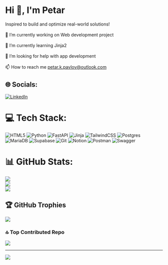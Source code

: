 # Hi 👋, I'm Petar
Inspired to build and optimize real-world solutions!<br><br>🔭 I’m currently working on Web development project<br><br>🌱 I’m currently learning Jinja2<br><br>🤝 I’m looking for help with app development<br><br>📫 How to reach me petar.k.pavlov@outlook.com


## 🌐 Socials:
[![LinkedIn](https://img.shields.io/badge/LinkedIn-%230077B5.svg?logo=linkedin&logoColor=white)](https://linkedin.com/in/www.linkedin.com/in/petar-pavlov-24636b13a) 

# 💻 Tech Stack:
![HTML5](https://img.shields.io/badge/html5-%23E34F26.svg?style=for-the-badge&logo=html5&logoColor=white) ![Python](https://img.shields.io/badge/python-3670A0?style=for-the-badge&logo=python&logoColor=ffdd54) ![FastAPI](https://img.shields.io/badge/FastAPI-005571?style=for-the-badge&logo=fastapi) ![Jinja](https://img.shields.io/badge/jinja-white.svg?style=for-the-badge&logo=jinja&logoColor=black) ![TailwindCSS](https://img.shields.io/badge/tailwindcss-%2338B2AC.svg?style=for-the-badge&logo=tailwind-css&logoColor=white) ![Postgres](https://img.shields.io/badge/postgres-%23316192.svg?style=for-the-badge&logo=postgresql&logoColor=white) ![MariaDB](https://img.shields.io/badge/MariaDB-003545?style=for-the-badge&logo=mariadb&logoColor=white) ![Supabase](https://img.shields.io/badge/Supabase-3ECF8E?style=for-the-badge&logo=supabase&logoColor=white) ![Git](https://img.shields.io/badge/git-%23F05033.svg?style=for-the-badge&logo=git&logoColor=white) ![Notion](https://img.shields.io/badge/Notion-%23000000.svg?style=for-the-badge&logo=notion&logoColor=white) ![Postman](https://img.shields.io/badge/Postman-FF6C37?style=for-the-badge&logo=postman&logoColor=white) ![Swagger](https://img.shields.io/badge/-Swagger-%23Clojure?style=for-the-badge&logo=swagger&logoColor=white)
# 📊 GitHub Stats:
![](https://github-readme-stats.vercel.app/api?username=PetarKrasimirovPavlov&theme=dark&hide_border=false&include_all_commits=false&count_private=false)<br/>
![](https://nirzak-streak-stats.vercel.app/?user=PetarKrasimirovPavlov&theme=dark&hide_border=false)<br/>
![](https://github-readme-stats.vercel.app/api/top-langs/?username=PetarKrasimirovPavlov&theme=dark&hide_border=false&include_all_commits=false&count_private=false&layout=compact)

## 🏆 GitHub Trophies
![](https://github-profile-trophy.vercel.app/?username=PetarKrasimirovPavlov&theme=radical&no-frame=false&no-bg=false&margin-w=4)

### 🔝 Top Contributed Repo
![](https://github-contributor-stats.vercel.app/api?username=PetarKrasimirovPavlov&limit=5&theme=dark&combine_all_yearly_contributions=true)

---
[![](https://visitcount.itsvg.in/api?id=PetarKrasimirovPavlov&icon=0&color=0)](https://visitcount.itsvg.in)
